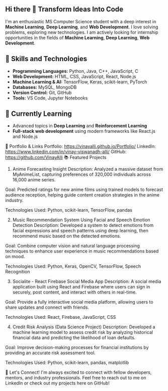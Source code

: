## Hi there 👋 Transform Ideas Into Code
I'm an enthusiastic MS Computer Science student with a deep interest in **Machine Learning**, **Deep Learning**, and **Web Development**. I love solving problems, exploring new technologies. I am actively looking for internship opportunities in the fields of **Machine Learning**, **Deep Learning**, **Web Development**.

## 🚀 Skills and Technologies
- **Programming Languages:** Python, Java, C++, JavaScript, C
- **Web Development:** HTML, CSS, JavaScript, React, Node.js
- **Machine Learning & AI:** TensorFlow, Keras, scikit-learn, PyTorch
- **Databases:** MySQL, MongoDB
- **Version Control:** Git, GitHub
- **Tools:** VS Code, Jupyter Notebooks

## 🌱 Currently Learning
- Advanced topics in **Deep Learning** and **Reinforcement Learning**
- **Full-stack web development** using modern frameworks like React.js and Node.js

🌟 Portfolio & Links
Portfolio: https://vinayalli.github.io/Portfolio/
LinkedIn: https://www.linkedin.com/in/vinay-viswanadh-alli/
GitHub: https://github.com/VinayAlli
📚 Featured Projects
1. Anime Forecasting Insight
Description:
Analyzed a massive dataset from MyAnimeList, capturing preferences of 320,000 individuals across 16,000 anime series.

Goal:
Predicted ratings for new anime films using trained models to forecast audience reception, helping guide content creation strategies in the anime industry.

Technologies Used: Python, scikit-learn, TensorFlow, pandas

2. Music Recommendation System Using Facial and Speech Emotion Detection
Description:
Developed a system to detect emotions from facial expressions and speech patterns using deep learning, then recommend music based on the detected emotions.

Goal:
Combine computer vision and natural language processing techniques to enhance user experience in music recommendations based on mood.

Technologies Used: Python, Keras, OpenCV, TensorFlow, Speech Recognition

3. Socialite - React Firebase Social Media App
Description:
A social media application built using React and Firebase where users can sign in securely, post content, and interact with others in real-time.

Goal:
Provide a fully interactive social media platform, allowing users to share updates and connect with friends.

Technologies Used: React, Firebase, JavaScript, CSS

4. Credit Risk Analysis (Data Science Project)
Description:
Developed a machine learning model to assess credit risk by analyzing historical financial data and predicting the likelihood of loan defaults.

Goal:
Improve decision-making processes for financial institutions by providing an accurate risk assessment tool.

Technologies Used: Python, scikit-learn, pandas, matplotlib

🤝 Let's Connect!
I'm always excited to connect with fellow developers, mentors, and industry professionals. Feel free to reach out to me on LinkedIn or check out my projects here on GitHub!
<!--
**VinayAlli/VinayAlli** is a ✨ _special_ ✨ repository because its `README.md` (this file) appears on your GitHub profile.

Here are some ideas to get you started:

- 🔭 I’m currently working on ...
- 🌱 I’m currently learning ...
- 👯 I’m looking to collaborate on ...
- 🤔 I’m looking for help with ...
- 💬 Ask me about ...
- 📫 How to reach me: ...
- 😄 Pronouns: ...
- ⚡ Fun fact: ...
-->
